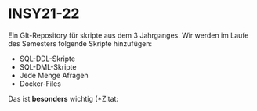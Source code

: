 # INSY21-22
Ein GIt-Repository für skripte aus dem 3 Jahrganges.
Wir werden im Laufe des Semesters folgende Skripte hinzufügen:
* SQL-DDL-Skripte
* SQL-DML-Skripte
* Jede Menge Afragen 
* Docker-Files

Das ist **besonders** wichtig (*Zitat:
